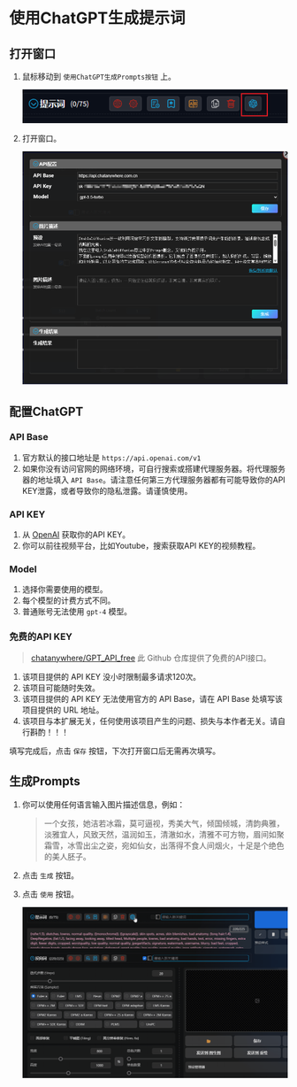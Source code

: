# 使用ChatGPT生成提示词

## 打开窗口

1. 鼠标移动到 `使用ChatGPT生成Prompts按钮` 上。

   ![](../assets/images/UsingChatgptToGeneratePrompts/chatgpt_btn.png)

2. 打开窗口。

   ![](../assets/images/UsingChatgptToGeneratePrompts/chatgpt.png)

## 配置ChatGPT

### API Base

1. 官方默认的接口地址是 `https://api.openai.com/v1`
2. 如果你没有访问官网的网络环境，可自行搜索或搭建代理服务器。将代理服务器的地址填入 `API Base`。请注意任何第三方代理服务器都有可能导致你的API
   KEY泄露，或者导致你的隐私泄露。请谨慎使用。

### API KEY

1. 从 [OpenAI](https://platform.openai.com/docs/introduction) 获取你的API KEY。
2. 你可以前往视频平台，比如Youtube，搜索获取API KEY的视频教程。

### Model

1. 选择你需要使用的模型。
2. 每个模型的计费方式不同。
3. 普通账号无法使用 `gpt-4` 模型。

### 免费的API KEY

> [chatanywhere/GPT_API_free](https://github.com/chatanywhere/GPT_API_free) 此 Github 仓库提供了免费的API接口。

1. 该项目提供的 API KEY 没小时限制最多请求120次。
2. 该项目可能随时失效。
3. 该项目提供的 API KEY 无法使用官方的 API Base，请在 API Base 处填写该项目提供的 URL 地址。
4. 该项目与本扩展无关，任何使用该项目产生的问题、损失与本作者无关。请自行斟酌！！！

填写完成后，点击 `保存` 按钮，下次打开窗口后无需再次填写。

## 生成Prompts

1. 你可以使用任何语言输入图片描述信息，例如：

   > 一个女孩，她洁若冰霜，莫可逼视，秀美大气，倾国倾城，清韵典雅，淡雅宜人，风致天然，温润如玉，清澈如水，清雅不可方物，眉间如聚霜雪，冰雪出尘之姿，宛如仙女，出落得不食人间烟火，十足是个绝色的美人胚子。

2. 点击 `生成` 按钮。

3. 点击 `使用` 按钮。

   ![](../assets/images/demo.chatgpt.gif)